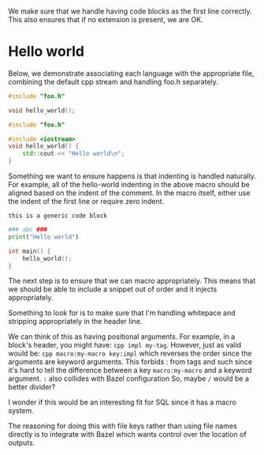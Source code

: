 ```
```

We make sure that we handle having code blocks as the first line correctly.
This also ensures that if no extension is present, we are OK.

# Hello world
Below, we demonstrate associating each language with the appropriate file,
combining the default cpp stream and handling foo.h separately.

```cpp
#include "foo.h"
```

```cpp header
void hello_world();
```

```cpp impl
#include "foo.h"

#include <iostream>
void hello_world() {
    std::cout << "Hello world\n";
}
```

Something we want to ensure happens is that indenting is handled
naturally.  For example, all of the hello-world indenting in the above
macro should be aligned based on the indent of the comment.  In the macro
itself, either use the indent of the first line or require zero indent.

```
this is a generic code block
```

```python
### abc ###
print("Hello world")
```

```cpp
int main() {
    hello_world();
}
```

The next step is to ensure that we can macro appropriately. This means
that we should be able to include a snippet out of order and it injects
appropriately.

Something to look for is to make sure that I'm handling whitepace and
stripping appropriately in the header line.

We can think of this as having positional arguments. For example, in a
block's header, you might have: `cpp impl my-tag`. However, just as valid
would be: `cpp macro:my-macro key:impl` which reverses the order since
the arguments are keyword arguments.  This forbids : from tags and such
since it's hard to tell the difference between a key `macro:my-macro`
and a keyword argument. `:` also collides with Bazel configuration So,
maybe `/` would be a better divider?

I wonder if this would be an interesting fit for SQL since it has a
macro system.

The reasoning for doing this with file keys rather than using file names
directly is to integrate with Bazel which wants control over the location
of outputs.
